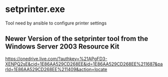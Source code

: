 # setprinter.exe

Tool need by ansible to configure printer settings

## Newer Version of the setprinter tool from the Windows Server 2003 Resource Kit

https://onedrive.live.com/?authkey=%21APgFD3-XENPQ2sE&cid=1E86AA529CD268EE&id=1E86AA529CD268EE%211687&parId=1E86AA529CD268EE%211409&action=locate